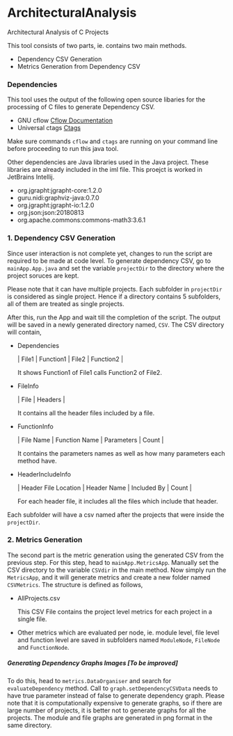 # ArchitecturalAnalysis
Architectural Analysis of C Projects

This tool consists of two parts, ie. contains two main methods.
* Dependency CSV Generation
* Metrics Generation from Dependency CSV

### Dependencies

This tool uses the output of the following open source libaries 
for the processing of C files to generate Dependency CSV.
* GNU cflow [Cflow Documentation](https://www.gnu.org/software/cflow)
* Universal ctags [Ctags](https://ctags.io/)

Make sure commands `cflow` and `ctags` are running on your command line 
before proceeding to run this java tool.

Other dependencies are Java libraries used in the Java project. These
libraries are already included in the iml file. This proejct is worked
in JetBrains Intellij.
* org.jgrapht:jgrapht-core:1.2.0
* guru.nidi:graphviz-java:0.7.0
* org.jgrapht:jgrapht-io:1.2.0
* org.json:json:20180813
* org.apache.commons:commons-math3:3.6.1

### 1. Dependency CSV Generation

Since user interaction is not complete yet, changes to run the script
are required to be made at code level. 
To generate dependency CSV, go to `mainApp.App.java` and set the variable 
``projectDir`` to the directory where the project soruces are kept.

Please note that it can have multiple projects. Each subfolder in ``projectDir``
is considered as single project.
Hence if a directory contains 5 subfolders, all of them are treated as single 
projects.

After this, run the App and wait till the completion of the script.
The output will be saved in a newly generated directory named, ``CSV``.
The CSV directory will contain, 
* Dependencies

    | File1  | Function1 | File2 | Function2 |

    It shows Function1 of File1 calls Function2 of File2.

* FileInfo

    | File  | Headers |

    It contains all the header files included by a file.

* FunctionInfo

    | File Name | Function Name | Parameters | Count |

    It contains the parameters names as well as how many parameters each method have.

* HeaderIncludeInfo

    | Header File Location | Header Name | Included By | Count |

    For each header file, it includes all the files which include that header.

Each subfolder will have a csv named after the projects that were inside the  ``projectDir``.


### 2. Metrics Generation

The second part is the metric generation using the generated CSV from the previous step.
For this step, head to `mainApp.MetricsApp`. Manually set the CSV directory to the variable `CSVdir`
in the main method. Now simply run the `MetricsApp`, and it will generate metrics and create a new folder named
`CSVMetrics`. The structure is defined as follows,
* AllProjects.csv

    This CSV File contains the project level metrics for each project in a single file. 

* Other metrics which are evaluated per node, ie. module level, file level and function level are saved in
subfolders named `ModuleNode`, `FileNode` and `FunctionNode`.

##### Generating Dependency Graphs Images [To be improved]

To do this, head to `metrics.DataOrganiser` and search for `evaluateDependency` method.
Call to ```graph.setDependencyCSVData``` needs to have true parameter instead of 
false to generate dependency graph. Please note that it is computationally expensive to 
generate graphs, so if there are large number of projects, it is better not to generate graphs for all 
the projects.
The module and file graphs are generated in png format in the same directory.
